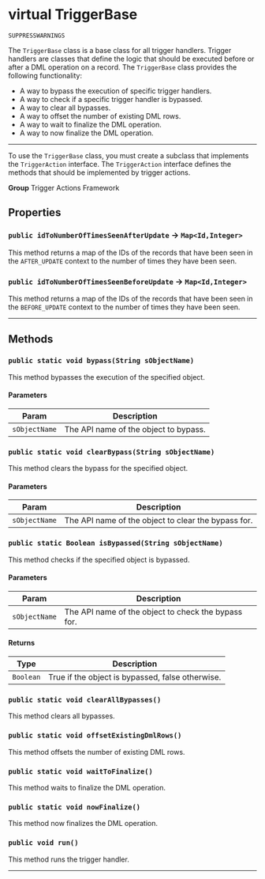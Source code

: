 # virtual TriggerBase

`SUPPRESSWARNINGS`

The `TriggerBase` class is a base class for all trigger handlers.
Trigger handlers are classes that define the logic that should be executed before or after
a DML operation on a record.
The `TriggerBase` class provides the following functionality:
- A way to bypass the execution of specific trigger handlers.
- A way to check if a specific trigger handler is bypassed.
- A way to clear all bypasses.
- A way to offset the number of existing DML rows.
- A way to wait to finalize the DML operation.
- A way to now finalize the DML operation.
---
To use the `TriggerBase` class, you must create a subclass that implements the `TriggerAction` interface.
The `TriggerAction` interface defines the methods that should be implemented by trigger actions.


**Group** Trigger Actions Framework

## Properties

### `public idToNumberOfTimesSeenAfterUpdate` → `Map<Id,Integer>`


This method returns a map of the IDs of the records that have been seen in the `AFTER_UPDATE` context to the number of times they have been seen.

### `public idToNumberOfTimesSeenBeforeUpdate` → `Map<Id,Integer>`


This method returns a map of the IDs of the records that have been seen in the `BEFORE_UPDATE` context to the number of times they have been seen.

---
## Methods
### `public static void bypass(String sObjectName)`

This method bypasses the execution of the specified object.

#### Parameters

|Param|Description|
|---|---|
|`sObjectName`|The API name of the object to bypass.|

### `public static void clearBypass(String sObjectName)`

This method clears the bypass for the specified object.

#### Parameters

|Param|Description|
|---|---|
|`sObjectName`|The API name of the object to clear the bypass for.|

### `public static Boolean isBypassed(String sObjectName)`

This method checks if the specified object is bypassed.

#### Parameters

|Param|Description|
|---|---|
|`sObjectName`|The API name of the object to check the bypass for.|

#### Returns

|Type|Description|
|---|---|
|`Boolean`|True if the object is bypassed, false otherwise.|

### `public static void clearAllBypasses()`

This method clears all bypasses.

### `public static void offsetExistingDmlRows()`

This method offsets the number of existing DML rows.

### `public static void waitToFinalize()`

This method waits to finalize the DML operation.

### `public static void nowFinalize()`

This method now finalizes the DML operation.

### `public void run()`

This method runs the trigger handler.

---
